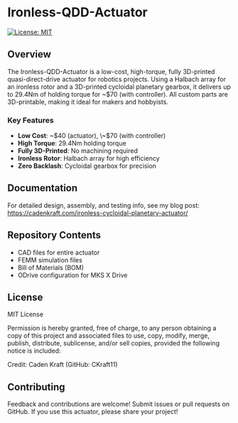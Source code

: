 # Ironless-QDD-Actuator

[![License: MIT](https://img.shields.io/badge/License-MIT-yellow.svg)](https://opensource.org/licenses/MIT)

## Overview

The Ironless-QDD-Actuator is a low-cost, high-torque, fully 3D-printed quasi-direct-drive actuator for robotics projects. Using a Halbach array for an ironless rotor and a 3D-printed cycloidal planetary gearbox, it delivers up to 29.4Nm of holding torque for \~$70 (with controller). All custom parts are 3D-printable, making it ideal for makers and hobbyists.

### Key Features

- **Low Cost**: \~$40 (actuator), \~$70 (with controller)
- **High Torque**: 29.4Nm holding torque
- **Fully 3D-Printed**: No machining required
- **Ironless Rotor**: Halbach array for high efficiency
- **Zero Backlash**: Cycloidal gearbox for precision

## Documentation

For detailed design, assembly, and testing info, see my blog post:\
https://cadenkraft.com/ironless-cycloidal-planetary-actuator/

## Repository Contents

- CAD files for entire actuator
- FEMM simulation files
- Bill of Materials (BOM)
- ODrive configuration for MKS X Drive

## License

MIT License

Permission is hereby granted, free of charge, to any person obtaining a copy of this project and associated files to use, copy, modify, merge, publish, distribute, sublicense, and/or sell copies, provided the following notice is included:

Credit: Caden Kraft (GitHub: CKraft11)

## Contributing

Feedback and contributions are welcome! Submit issues or pull requests on GitHub. If you use this actuator, please share your project!
